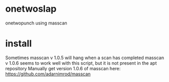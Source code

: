 # onetwoslap
onetwopunch using masscan

# install
Sometimes masscan v 1.0.5 will hang when a scan has completed
masscan v 1.0.6 seems to work well with this script, but it is not present in the apt repository
Manually get version 1.0.6 of masscan here: https://github.com/adarnimrod/masscan
